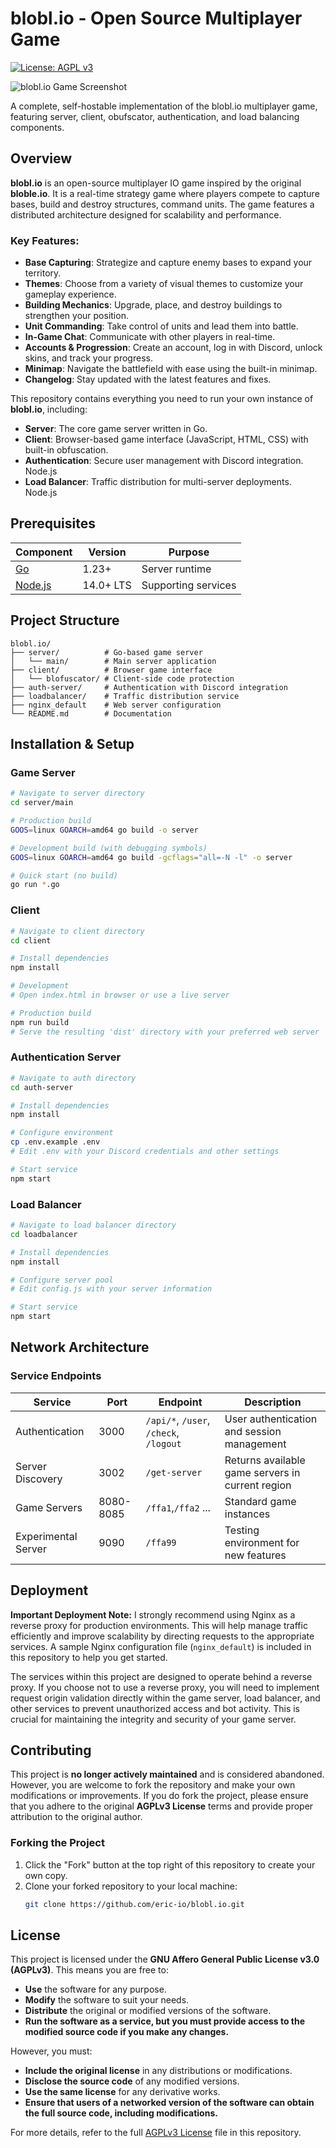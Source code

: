# blobl.io - Open Source Multiplayer Game

[![License: AGPL v3](https://img.shields.io/badge/License-AGPLv3-blue.svg)](https://www.gnu.org/licenses/agpl-3.0)

![blobl.io Game Screenshot](https://github.com/io-eric/blobl.io/blob/main/preview.png)  

A complete, self-hostable implementation of the blobl.io multiplayer game, featuring server, client, obufscator, authentication, and load balancing components.

## Overview

**blobl.io** is an open-source multiplayer IO game inspired by the original **bloble.io**. It is a real-time strategy game where players compete to capture bases, build and destroy structures, command units. The game features a distributed architecture designed for scalability and performance.

### Key Features:
- **Base Capturing**: Strategize and capture enemy bases to expand your territory.
- **Themes**: Choose from a variety of visual themes to customize your gameplay experience.
- **Building Mechanics**: Upgrade, place, and destroy buildings to strengthen your position.
- **Unit Commanding**: Take control of units and lead them into battle.
- **In-Game Chat**: Communicate with other players in real-time.
- **Accounts & Progression**: Create an account, log in with Discord, unlock skins, and track your progress.
- **Minimap**: Navigate the battlefield with ease using the built-in minimap.
- **Changelog**: Stay updated with the latest features and fixes.

This repository contains everything you need to run your own instance of **blobl.io**, including:

- **Server**: The core game server written in Go.
- **Client**: Browser-based game interface (JavaScript, HTML, CSS) with built-in obfuscation.
- **Authentication**: Secure user management with Discord integration. Node.js
- **Load Balancer**: Traffic distribution for multi-server deployments. Node.js

## Prerequisites

| Component | Version | Purpose |
|-----------|---------|---------|
| [Go](https://golang.org/doc/install) | 1.23+ | Server runtime |
| [Node.js](https://nodejs.org/) | 14.0+ LTS | Supporting services |

## Project Structure

```
blobl.io/
├── server/          # Go-based game server
│   └── main/        # Main server application
├── client/          # Browser game interface
│   └── blofuscator/ # Client-side code protection
├── auth-server/     # Authentication with Discord integration
├── loadbalancer/    # Traffic distribution service
├── nginx_default    # Web server configuration
└── README.md        # Documentation
```

## Installation & Setup

### Game Server

```bash
# Navigate to server directory
cd server/main

# Production build
GOOS=linux GOARCH=amd64 go build -o server

# Development build (with debugging symbols)
GOOS=linux GOARCH=amd64 go build -gcflags="all=-N -l" -o server

# Quick start (no build)
go run *.go
```

### Client

```bash
# Navigate to client directory
cd client

# Install dependencies
npm install

# Development
# Open index.html in browser or use a live server

# Production build
npm run build
# Serve the resulting 'dist' directory with your preferred web server
```

### Authentication Server

```bash
# Navigate to auth directory
cd auth-server

# Install dependencies
npm install

# Configure environment
cp .env.example .env
# Edit .env with your Discord credentials and other settings

# Start service
npm start
```

### Load Balancer

```bash
# Navigate to load balancer directory
cd loadbalancer

# Install dependencies
npm install

# Configure server pool
# Edit config.js with your server information

# Start service
npm start
```

## Network Architecture

### Service Endpoints

| Service | Port | Endpoint | Description |
|---------|------|----------|-------------|
| Authentication | 3000 | `/api/*`, `/user`, `/check`, `/logout` | User authentication and session management |
| Server Discovery | 3002 | `/get-server` | Returns available game servers in current region |
| Game Servers | 8080-8085 | `/ffa1`,`/ffa2` ... | Standard game instances |
| Experimental Server | 9090 | `/ffa99` | Testing environment for new features |

## Deployment

**Important Deployment Note:** I strongly recommend using Nginx as a reverse proxy for production environments. This will help manage traffic efficiently and improve scalability by directing requests to the appropriate services. A sample Nginx configuration file (`nginx_default`) is included in this repository to help you get started.

The services within this project are designed to operate behind a reverse proxy. If you choose not to use a reverse proxy, you will need to implement request origin validation directly within the game server, load balancer, and other services to prevent unauthorized access and bot activity. This is crucial for maintaining the integrity and security of your game server.

## Contributing

This project is **no longer actively maintained** and is considered abandoned. However, you are welcome to fork the repository and make your own modifications or improvements. If you do fork the project, please ensure that you adhere to the original **AGPLv3 License** terms and provide proper attribution to the original author.

### Forking the Project
1. Click the "Fork" button at the top right of this repository to create your own copy.
2. Clone your forked repository to your local machine:
   ```bash
   git clone https://github.com/eric-io/blobl.io.git
   ```

## License

This project is licensed under the **GNU Affero General Public License v3.0 (AGPLv3)**. This means you are free to:
- **Use** the software for any purpose.
- **Modify** the software to suit your needs.
- **Distribute** the original or modified versions of the software.
- **Run the software as a service, but you must provide access to the modified source code if you make any changes.**

However, you must:
- **Include the original license** in any distributions or modifications.
- **Disclose the source code** of any modified versions.
- **Use the same license** for any derivative works.
- **Ensure that users of a networked version of the software can obtain the full source code, including modifications.**

For more details, refer to the full [AGPLv3 License](LICENSE) file in this repository.

